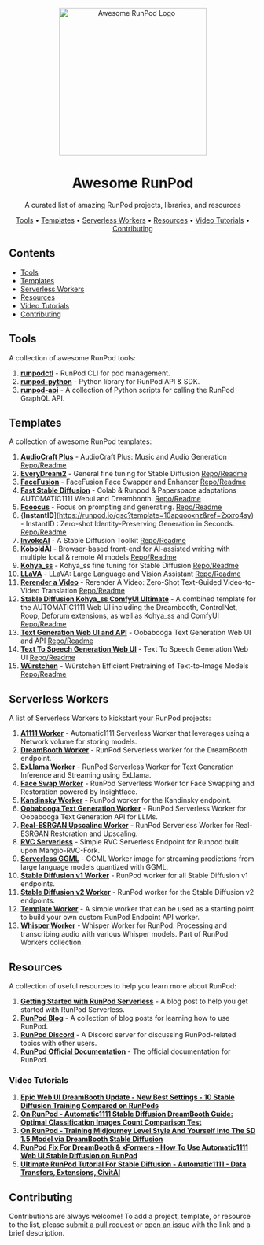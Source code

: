 
<p align="center">
  <img src="https://avatars.githubusercontent.com/u/95939477?s=200&v=4" alt="Awesome RunPod Logo" width="300" />
</p>
<h1 align="center">Awesome RunPod</h1>
<p align="center">A curated list of amazing RunPod projects, libraries, and resources</p>

<p align="center">
  <a href="#tools">Tools</a> •
  <a href="#templates">Templates</a> •
  <a href="#workers">Serverless Workers</a> •
  <a href="#resources">Resources</a> •
  <a href="#videos">Video Tutorials</a> •
  <a href="#contributing">Contributing</a>
</p>

## Contents

- [Tools](#tools)
- [Templates](#templates)
- [Serverless Workers](#workers)
- [Resources](#resources)
- [Video Tutorials](#videos)
- [Contributing](#contributing)

<a name="tools"></a>

## Tools

A collection of awesome RunPod tools:

1. [**runpodctl**](https://github.com/runpod/runpodctl) - RunPod CLI for pod management.
2. [**runpod-python**](https://github.com/runpod/runpod-python) - Python library for RunPod API & SDK.
3. [**runpod-api**](https://github.com/ashleykleynhans/runpod-api) - A collection of Python scripts for calling the RunPod GraphQL API.

<a name="templates"></a>

## Templates

A collection of awesome RunPod templates:

1. [**AudioCraft Plus**](https://runpod.io/gsc?template=ks0mgazj0m&ref=2xxro4sy) - AudioCraft Plus: Music and Audio Generation [Repo/Readme](https://github.com/ashleykleynhans/audiocraft-docker)
2. [**EveryDream2**](https://runpod.io/gsc?template=d1v63jb36t&ref=bbp9dh8x) - General fine tuning for Stable Diffusion [Repo/Readme](https://github.com/victorchall/EveryDream2trainer)
3. [**FaceFusion**](https://runpod.io/gsc?template=pxpldkhq6u&ref=2xxro4sy) - FaceFusion Face Swapper and Enhancer [Repo/Readme](https://github.com/ashleykleynhans/facefusion-docker)
4. [**Fast Stable Diffusion**](https://www.runpod.io/gsc?template=runpod-stable-unified) - Colab & Runpod & Paperspace adaptations AUTOMATIC1111 Webui and Dreambooth. [Repo/Readme](https://github.com/TheLastBen/fast-stable-diffusion)
5. [**Fooocus**](https://runpod.io/gsc?template=ileyo7dtpj&ref=2xxro4sy) - Focus on prompting and generating. [Repo/Readme](https://github.com/ashleykleynhans/fooocus-docker)
6. {**InstantID**](https://runpod.io/gsc?template=10apqooxnz&ref=2xxro4sy) - InstantID : Zero-shot Identity-Preserving Generation in Seconds. [Repo/Readme](https://github.com/ashleykleynhans/instantid-docker)
7. [**InvokeAI**](https://www.runpod.io/gsc?template=vm19ukkycf) - A Stable Diffusion Toolkit [Repo/Readme](https://github.com/invoke-ai/InvokeAI)
8. [**KoboldAI**](https://koboldai.org/runpod) - Browser-based front-end for AI-assisted writing with multiple local & remote AI models [Repo/Readme](https://github.com/KoboldAI/KoboldAI-Client)
9. [**Kohya_ss**](https://runpod.io/gsc?template=51q837fywe&ref=2xxro4sy) - Kohya_ss fine tuning for Stable Diffusion [Repo/Readme](https://github.com/ashleykleynhans/kohya-docker)
10. [**LLaVA**](https://runpod.io/gsc?template=g7wd33iuwv&ref=2xxro4sy) - LLaVA: Large Language and Vision Assistant [Repo/Readme](https://github.com/ashleykleynhans/llava-docker)
11. [**Rerender a Video**](https://runpod.io/gsc?template=hfucz07h1h&ref=2xxro4sy) - Rerender A Video: Zero-Shot Text-Guided Video-to-Video Translation [Repo/Readme](https://github.com/ashleykleynhans/rerender-a-video-docker)
12. [**Stable Diffusion Kohya_ss ComfyUI Ultimate**](https://runpod.io/gsc?template=ya6013lj5a&ref=2xxro4sy) - A combined template for the AUTOMATIC1111 Web UI including the Dreambooth, ControlNet, Roop, Deforum extensions, as well as Kohya_ss and ComfyUI [Repo/Readme](https://github.com/ashleykleynhans/stable-diffusion-docker)
13. [**Text Generation Web UI and API**](https://runpod.io/gsc?template=el5m58e1to&ref=2xxro4sy) - Oobabooga Text Generation Web UI and API [Repo/Readme](https://github.com/ashleykleynhans/text-generation-docker)
14. [**Text To Speech Generation Web UI**](https://runpod.io/gsc?template=j898rhd8t6&ref=2xxro4sy) - Text To Speech Generation Web UI [Repo/Readme](https://github.com/ashleykleynhans/tts-generation-docker)
15. [**Würstchen**](https://runpod.io/gsc?template=4n55rha19f&ref=2xxro4sy) - Würstchen Efficient Pretraining of Text-to-Image Models [Repo/Readme](https://github.com/ashleykleynhans/wuerstchen-docker)


<a name="workers"></a>

## Serverless Workers

A list of Serverless Workers to kickstart your RunPod projects:

1. [**A1111 Worker**](https://github.com/ashleykleynhans/runpod-worker-a1111) - Automatic1111 Serverless Worker that leverages using a Network volume for storing models.
2. [**DreamBooth Worker**](https://github.com/runpod-workers/worker-dreambooth) - RunPod Serverless worker for the DreamBooth endpoint.
3. [**ExLlama Worker**](https://github.com/ashleykleynhans/exllama-runpod-serverless) - RunPod Serverless Worker for Text Generation Inference and Streaming using ExLlama.
4. [**Face Swap Worker**](https://github.com/ashleykleynhans/runpod-worker-inswapper) - RunPod Serverless Worker for Face Swapping and Restoration powered by Insightface.
5. [**Kandinsky Worker**](https://github.com/runpod-workers/worker-kandinsky) - RunPod worker for the Kandinsky endpoint.
6. [**Oobabooga Text Generation Worker**](https://github.com/ashleykleynhans/runpod-worker-oobabooga) - RunPod Serverless Worker for Oobabooga Text Generation API for LLMs.
7. [**Real-ESRGAN Upscaling Worker**](https://github.com/ashleykleynhans/runpod-worker-real-esrgan) - RunPod Serverless Worker for Real-ESRGAN Restoration and Upscaling.
8. [**RVC Serverless**](https://github.com/chavinlo/rvc-runpod) - Simple RVC Serverless Endpoint for Runpod built upon Mangio-RVC-Fork.
9. [**Serverless GGML**](https://github.com/OpenAccess-AI-Collective/servereless-runpod-ggml) - GGML Worker image for streaming predictions from large language models quantized with GGML.
10. [**Stable Diffusion v1 Worker**](https://github.com/runpod-workers/worker-stable_diffusion_v1) - RunPod worker for all Stable Diffusion v1 endpoints.
11. [**Stable Diffusion v2 Worker**](https://github.com/runpod-workers/worker-stable_diffusion_v2) - RunPod worker for the Stable Diffusion v2 endpoints.
12. [**Template Worker**](https://github.com/runpod-workers/worker-template) - A simple worker that can be used as a starting point to build your own custom RunPod Endpoint API worker.
13. [**Whisper Worker**](https://github.com/runpod-workers/worker-whisper) - Whisper Worker for RunPod: Processing and transcribing audio with various Whisper models. Part of RunPod Workers collection.


<a name="resources"></a>

## Resources

A collection of useful resources to help you learn more about RunPod:

1. [**Getting Started with RunPod Serverless**](https://trapdoor.cloud/getting-started-with-runpod-serverless/) - A blog post to help you get started with RunPod Serverless.
2. [**RunPod Blog**](https://blog.runpod.io/) - A collection of blog posts for learning how to use RunPod.
3. [**RunPod Discord**](https://discord.gg/cUpRmau42V) - A Discord server for discussing RunPod-related topics with other users.
4. [**RunPod Official Documentation**](https://docs.runpod.io/) - The official documentation for RunPod.

<a name="videos"></a>

### Video Tutorials

1. [**Epic Web UI DreamBooth Update - New Best Settings - 10 Stable Diffusion Training Compared on RunPods**](https://youtu.be/sRdtVanSRl4)
2. [**On RunPod - Automatic1111 Stable Diffusion DreamBooth Guide: Optimal Classification Images Count Comparison Test**](https://youtu.be/Tb4IYIYm4os)
3. [**On RunPod - Training Midjourney Level Style And Yourself Into The SD 1.5 Model via DreamBooth Stable Diffusion**](https://youtu.be/m-UVVY_syP0)
4. [**RunPod Fix For DreamBooth & xFormers - How To Use Automatic1111 Web UI Stable Diffusion on RunPod**](https://youtu.be/zA4LksIVas8)
5. [**Ultimate RunPod Tutorial For Stable Diffusion - Automatic1111 - Data Transfers, Extensions, CivitAI**](https://youtu.be/QN1vdGhjcRc)


<a name="contributing"></a>

## Contributing

Contributions are always welcome! To add a project, template, or resource to the list, please [submit a pull request](https://github.com/kodxana/Awesome-RunPod/pulls) or [open an issue](https://github.com/kodxana/Awesome-RunPod/issues/new) with the link and a brief description.

